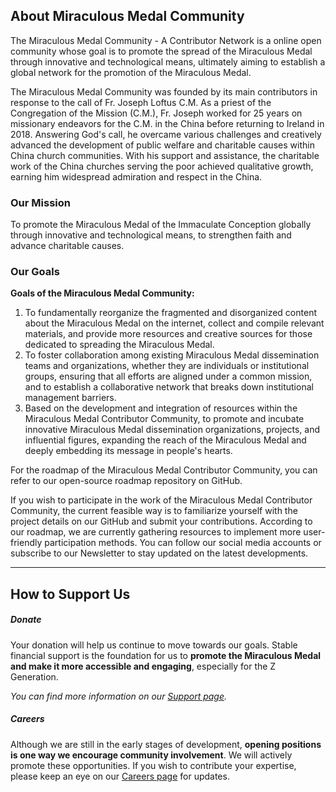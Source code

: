 ## About Miraculous Medal Community

The Miraculous Medal Community - A Contributor Network is a online open community whose goal is to promote the spread of the Miraculous Medal through innovative and technological means, ultimately aiming to establish a global network for the promotion of the Miraculous Medal.

The Miraculous Medal Community was founded by its main contributors in response to the call of Fr. Joseph Loftus C.M. As a priest of the Congregation of the Mission (C.M.), Fr. Joseph worked for 25 years on missionary endeavors for the C.M. in the China before returning to Ireland in 2018. Answering God's call, he overcame various challenges and creatively advanced the development of public welfare and charitable causes within China church communities. With his support and assistance, the charitable work of the China churches serving the poor achieved qualitative growth, earning him widespread admiration and respect in the China.


### Our Mission

To promote the Miraculous Medal of the Immaculate Conception globally through innovative and technological means, to strengthen faith and advance charitable causes.

### Our Goals

**Goals of the Miraculous Medal Community:**

1. To fundamentally reorganize the fragmented and disorganized content about the Miraculous Medal on the internet, collect and compile relevant materials, and provide more resources and creative sources for those dedicated to spreading the Miraculous Medal.
2. To foster collaboration among existing Miraculous Medal dissemination teams and organizations, whether they are individuals or institutional groups, ensuring that all efforts are aligned under a common mission, and to establish a collaborative network that breaks down institutional management barriers.
3. Based on the development and integration of resources within the Miraculous Medal Contributor Community, to promote and incubate innovative Miraculous Medal dissemination organizations, projects, and influential figures, expanding the reach of the Miraculous Medal and deeply embedding its message in people's hearts.

For the roadmap of the Miraculous Medal Contributor Community, you can refer to our open-source roadmap repository on GitHub.

If you wish to participate in the work of the Miraculous Medal Contributor Community, the current feasible way is to familiarize yourself with the project details on our GitHub and submit your contributions. According to our roadmap, we are currently gathering resources to implement more user-friendly participation methods. You can follow our social media accounts or subscribe to our Newsletter to stay updated on the latest developments.

---

## How to Support Us

##### Donate

Your donation will help us continue to move towards our goals. Stable financial support is the foundation for us to **promote the Miraculous Medal and make it more accessible and engaging**, especially for the Z Generation.

_You can find more information on our [Support page](https://miraculousmedal.github.io/support/)._

##### Careers

Although we are still in the early stages of development, **opening positions is one way we encourage community involvement**. We will actively promote these opportunities. If you wish to contribute your expertise, please keep an eye on our [Careers page](https://miraculousmedal.github.io/careers/) for updates.
